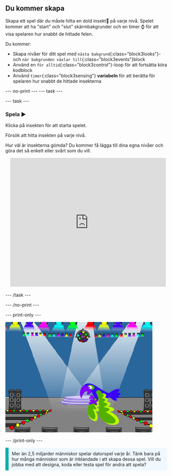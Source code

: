## Du kommer skapa

Skapa ett spel där du måste hitta en dold insekt🐞 på varje nivå. Spelet kommer att ha "start" och "slut" skärmbakgrunder och en timer ⌚ för att visa spelaren hur snabbt de hittade felen.

Du kommer:
+ Skapa nivåer för ditt spel med `nästa bakgrund`{:class="block3looks"}- och `när bakgrunden växlar till`{:class="block3events"}block
+ Använd en `för alltid`{:class="block3control"}-loop för att fortsätta köra kodblock
+ Använd `timer`{:class="block3sensing"} **variabeln** för att berätta för spelaren hur snabbt de hittade insekterna

--- no-print --- --- task ---

--- task ---

### Spela ▶️
<div style="display: flex; flex-wrap: wrap">
<div style="flex-basis: 200px; flex-grow: 1">  
Klicka på insekten för att starta spelet.

Försök att hitta insekten på varje nivå.

Hur väl är insekterna gömda? Du kommer få lägga till dina egna nivåer och göra det så enkelt eller svårt som du vill.

</div>
<div class="scratch-preview" style="margin-left: 15px;">
  <iframe allowtransparency="true" width="485" height="402" src="https://scratch.mit.edu/projects/embed/1156707423/?autostart=false" frameborder="0"></iframe>
</div>
</div>

--- /task ---

--- /no-print ---

--- print-only ---

![Det färdiga projektet.](images/showcase_static.png)

--- /print-only ---

<p style="border-left: solid; border-width:10px; border-color: #0faeb0; background-color: aliceblue; padding: 10px;">
Mer än 2,5 miljarder människor spelar datorspel varje år. Tänk bara på hur många människor som är inblandade i att skapa dessa spel. Vill du jobba med att designa, koda eller testa spel för andra att spela? 
</p>
